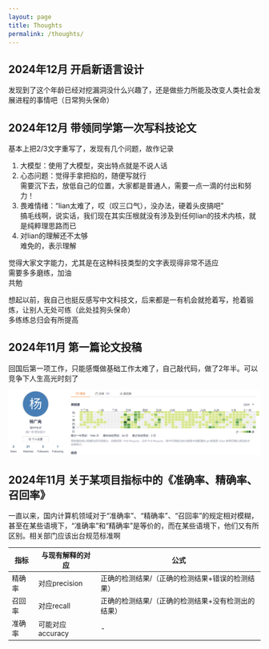 ```yaml
---
layout: page
title: Thoughts
permalink: /thoughts/
---
```


## 2024年12月 开启新语言设计

发现到了这个年龄已经对挖漏洞没什么兴趣了，还是做些力所能及改变人类社会发展进程的事情吧（日常狗头保命）

## 2024年12月 带领同学第一次写科技论文

基本上把2/3文字重写了，发现有几个问题，故作记录
1. 大模型：使用了大模型，突出特点就是不说人话   
2. 心态问题：觉得手拿把掐的，随便写就行   
需要沉下去，放低自己的位置，大家都是普通人，需要一点一滴的付出和努力！  
3. 畏难情绪：“lian太难了，哎（叹三口气），没办法，硬着头皮搞吧”  
搞毛线啊，说实话，我们现在其实压根就没有涉及到任何lian的技术内核，就是纯粹理思路而已  
4. 对lian的理解还不太够  
难免的，表示理解  

觉得大家文字能力，尤其是在这种科技类型的文字表现得非常不适应  
需要多多磨练，加油   
共勉  

想起以前，我自己也挺反感写中文科技文，后来都是一有机会就抢着写，抢着锻炼，让别人无处可练（此处挂狗头保命）  
多练练总归会有所提高  

## 2024年11月 第一篇论文投稿

回国后第一项工作，只能感慨做基础工作太难了，自己敲代码，做了2年半。可以竞争下人生高光时刻了

<img src="pictures/2024.commit.png" width="600" />


## 2024年11月 关于某项目指标中的《准确率、精确率、召回率》 

一直以来，国内计算机领域对于“准确率”、“精确率”、“召回率”的规定相对模糊，甚至在某些语境下，“准确率”和“精确率”是等价的，而在某些语境下，他们又有所区别。相关部门应该出台规范标准啊


|  指标   | 与现有解释的对应  | 公式  |
|  ----  | ----  | ----  |
| 精确率  | 对应precision | 正确的检测结果/（正确的检测结果+错误的检测结果）|
| 召回率  | 对应recall | 正确的检测结果/（正确的检测结果+没有检测出的结果）|
| 准确率  | 可能对应accuracy | - |
